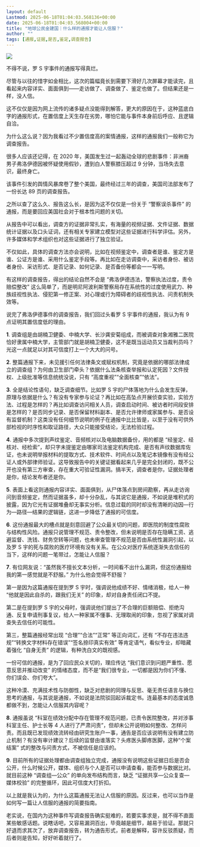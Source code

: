 ```yaml
---
layout: default
Lastmod: 2025-06-18T01:04:03.568136+00:00
date: 2025-06-18T01:04:03.568004+00:00
title: "地球公民金建国｜什么样的通报才能让人信服？"
author: ""
tags: [通报,证据,是否,鉴定,调查报告]
---
```


![](https://images.weserv.nl/?url=https%3A//chinadigitaltimes.net/chinese/files/2025/06/image-1750071652138.png)

不得不说，罗 S 宇事件的通报写得真烂。

尽管与以往的惜字如金相比，这次的篇幅竟长到需要下滑好几次屏幕才能读完，且看起来内容详实、面面俱到——走访做了、调查做了、鉴定也做了。但结果还是一样，没人信。

这不仅仅是因为网上流传的诸多疑点没能得到解答，更大的原因在于，这种蓝底白字的通报形式，在置信度上天生存在劣势，哪怕它能与事件本身前后呼应、且逻辑自洽。

为什么这么说？因为我看过不少置信度高的案情通报，这样的通报我们一般称它为调查报告。

很多人应该还记得，在 2020 年，美国发生过一起轰动全球的悲剧事件：非洲裔男子弗洛伊德因被怀疑使用假钞，遭到白人警察膝压超过 9 分钟，当场失去意识，最终身亡。

该事件引发的舆情风暴席卷了整个美国，最终经过三年的调查，美国司法部发布了一份长达 89 页的调查报告。

之所以查了这么久、报告这么长，是因为这不仅仅是一份关于 “警察误杀事件” 的通报，而是要回应美国社会对于根本性问题的关切。

从报告中可以看出，调查方的证据非常扎实，有海量的视频证据、文件证据、数据统计证据以及口头证词，还有相关专家建立模型对这些证据进行科学评估。另外，许多媒体和学术组织也对这些证据进行了独立验证。

不仅如此，具体的调查方法亦会说明，比如在视频鉴定中，调查者是谁、鉴定方是谁、公证方是谁、采用什么鉴定手段等。再比如在走访调查中，采访者身份、被访者身份、采访形式、是否记录、如何记录、是否备份等都会一一写明。

有这样的调查报告，得出的结论自然不会是 “弗洛伊德违法，警察执法过度，责令赔偿整改” 这么简单了，而是明尼阿波利斯警察局存在系统性的过度使用武力、种族歧视性执法、侵犯第一修正案、对心理或行为障碍者的歧视性执法、问责机制失效等。

说完了弗洛伊德事件的调查报告，我们回过头看罗 S 宇事件的通报，我认为有 9 点证明其置信度低的理由。

**1**. 调查组是由胡楠卫健委、中楠大学、长沙龚安菊组成，而被调查对象湘雅二医院恰好隶属中楠大学，主管部门就是胡楠卫健委，这不是既当运动员又当裁判员吗？光这一点就足以对其可信度打上一个大大的问号。

**2**. 整篇通报下来，未见援引任何法律条文或赋权机制，究竟是依据的哪部法律成立的调查组？为何由卫生部门牵头？依据什么法条核查举报和认定死因？文件授权、上级批准等信息统统没说，只有 “高度重视”“全面核查”“依法”。

**3**. 全是结论性语句，缺乏调查细节。比如罗 S 宇的尸体落地为什么会发生反弹，原理与依据是什么？有没有专家参与论证？再比如在高坠点开展侦查实验，实验方法、过程是怎样的？再比如调查访问相关人员，调查启动时间、被访者时间段安排是怎样的？是否同步记录、是否保留材料副本、是否允许律师或家属参与、是否设有监督机制？这类没有任何细节说明的例子在通报中比比皆是，以至于没有可供外部检视的时序性和取证路径，大众只能接受结论，无法检验过程。

**4**. 通报中多次提到声纹鉴定、音频核对以及电脑数据备份，用的都是 “经鉴定、经核对、经检索”，却只字未提鉴定由哪家司法鉴定机构完成、是否有声纹数据库佐证，也未说明举报材料的提取方式、技术软件、时间点以及笔记本镜像有没有经公证人或外部律师验证。这导致报告中的关键证据看起来几乎是完全封闭的，既不公开也没有第三方审查，存在重大可验证性漏洞。搞半天，调查者是你，证据处理者是你，结论发布者还是你。

**5**. 表面上看这则通报内容详实、面面俱到，从尸体落点到房间勘察，再从走访询问到音频鉴定，然而证据虽多，却十分杂乱，与其说它是通报，不如说是堆积式的披露，因为它光有证据堆叠却无事实分析。信息过载的同时却没有清晰的动因—行为—路径—结果的逻辑链，这进一步降低了通报的可信度。

**6**. 这份通报最大的槽点就是刻意回避了公众最关切的问题，即医院的制度性腐败与结构性风险。通报只说管理不规范、责令整改，但未说明是否存在隐瞒工资、逃避监督、洗钱、财务空转等问题，也未审查管理不规范是否由系统性漏洞引起，以及罗 S 宇的死与腐败的医疗环境有没有关系。在公众对医疗系统逐渐失去信任的当下，这样的问题一笔带过，怎能让人信服？

**7**. 有位网友说：“虽然我不擅长文本分析，一时间看不出什么漏洞，但这份通报给我的第一感觉就是不舒服。” 为什么他会觉得不舒服？

第一是因为这篇通报在提到罗 S 宇时，强调说他成绩不好、情绪消极，给人一种 “他就是因此自杀的，跟我们无关” 的印象，却对自身责任闭口不提。

第二是在提到罗 S 宇的父母时，强调说他们提出了不合理的巨额赔偿、拒绝沟通、反复申请刑事复议，给人一种家属不懂事、无理取闹的印象，忽视了家属对调查失去信任的可能性。

第三，整篇通报经常出现 “合理”“合法”“正常” 等正向词汇，还有 “不存在违法违规”“转换文字材料存在错误”“签名捺印真实有效” 等肯定语气，看似专业，却暗藏着强化 “自身无责” 的逻辑，有种洗白文的既视感。

一份可信的通报，是为了回应民众关切的，理应传达 “我们意识到问题严重性、愿意反思并推动改变” 的情绪态度，而不是“我们很专业，一切都是因为你们不懂、你们误会、你们夸大”。

这种冷漠、充满技术性与防御性，缺乏对悲剧的同理与反思、毫无责任语言与换位思考的通报，与其说是通报，不如说是法院驳回起诉裁定书。连最基本的态度诚恳都做不到，怎能让人信服其内容呢？

**8**. 通报虽说 “科室在绩效分配中存在管理不规范问题，已责令医院整改，并对涉事科室主任、护士长等 4 人进行了严肃问责”，但却未公开说明如何整改、怎样问责。而且既已发现绩效流转经由研究生账户一事，通告是否应该说明有没有建立防止机制？有没有审计建议？后续的监督由谁落实？头疼医头脚疼医脚，这种“个案结案” 式的整改与问责方式，不被信任是应该的。

**9**. 目前所有的证据处理都由调查组独立完成，通报没有说明这些证据日后是否会公开，什么时候公开，媒体、组织与个人是否可以申请查看，能否参与数据比对。就目前这种 “调查组—公众” 的单向发布结构而言，缺乏 “证据共享—公众复查—媒体校验” 的完整循环，因此可信度大打折扣。

以上就是我认为的，为什么这篇通报无法让人信服的原因。反过来，也可以当作是如何写一篇让人信服的通报的简要指南。

老实说，在国内为这种事件写调查报告确实挺难的，若要实事求是，就不得不直面某些敏感话题。说瞎话吧，又容易漏洞百出，毕竟越是细节，越易于验证。那就只好退而求其次了，放弃调查报告，转为通告形式，前者是解释，容许反驳质疑，而后者则是告知，好好听着就行了。


